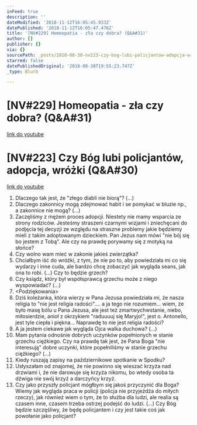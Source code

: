 ```yaml
---
inFeed: true
description: ''
dateModified: '2018-11-12T16:05:45.933Z'
datePublished: '2018-11-12T16:05:47.476Z'
title: '[NV#229] Homeopatia - zła czy dobra? (Q&A#31)'
author: []
publisher: {}
via: {}
sourcePath: _posts/2018-08-30-nv223-czy-bog-lubi-policjantow-adopcja-wrozki-qanda30.md
starred: false
datePublishedOriginal: '2018-08-30T19:55:23.747Z'
_type: Blurb

---
```

# \[NV\#229\] Homeopatia - zła czy dobra? (Q&A\#31)
[link do youtube][0]

# \[NV\#223\] Czy Bóg lubi policjantów, adopcja, wróżki (Q&A\#30)
[link do youtube][1]

1. Dlaczego tak jest, że "złego diabli nie biorą"? (...)
2. Dlaczego zakonnicy mogą zdejmować habit i se pomykać w bluzie np., a zakonnice nie mogą? (...)
3. Zaczęliśmy z mężem proces adopcji. Niestety nie mamy wsparcia ze strony rodziców. Jesteśmy straszeni czarnymi wizjami i zniechęcani do podjęcia tej decyzji ze względu na straszne problemy jakie będziemy mieli z takim adoptowanym dzieckiem. Pan Jezus nam mówi "nie bój się bo jestem z Tobą". Ale czy na prawdę porywamy się z motyką na słońce?
4. Czy wolno wam mieć w zakonie jakieś zwierzątka?
5. Chciałbym iść do wróżki, z tym, że nie po to, aby powiedziała mi co się wydarzy i inne cuda, ale bardzo chcę zobaczyć jak wygląda seans, jak ona to robi. (...) Czy to będzie grzech?
6. Czy ksiądz, który był współsprawcą grzechu może z niego wyspowiadać? (...)
7. <Podziękowania\>
8. Dziś koleżanka, która wierzy w Pana Jezusa powiedziała mi, że nasza religia to "nie jest religia radości".... a ja tego nie rozumiem... wiem, że było masę bólu u Pana Jezusa, ale jest też zmartwychwstanie, niebo, miłosierdzie, anioł z okrzykiem "raduuuuj się Maryjo!", jest o. Antonello, jest tyle ciepła i piękna... Naprawdę to nie jest religia radości?
9. A ja jestem ciekawe jak wygląda Ojca walka duchowa? (...)
10. Mam pytania odnośnie dobrych uczynków popełnionych w stanie grzechu ciężkiego. Czy na prawdę tak jest, że Pana Boga "nie interesują" dobre uczynki, które popełniliśmy w stanie grzechu ciężkiego? (...)
11. Kiedy ruszają zapisy na październikowe spotkanie w Spodku?
12. Usłyszałam od znajomej, że nie powinno się wieszać krzyża nad drzwiami i, że nie darowuje się krzyża nikomu, bo wtedy osoba ta dźwiga nie swój krzyż a darczyńcy krzyż.
13. Czy jako przyszły policjant mógłbym się jakoś przyczynić dla Boga? Wiemy jak wygląda praca w policji (policja nie przyjeżdża do miłych rzeczy), jak również wiem o tym, że to służba dla ludzi, ale realia są czasem inne, czasem trzeba ostrzej podejść do ludzi. (...) Czy Bóg będzie szczęśliwy, że będę policjantem i czy jest takie coś jak powołanie jako policjant?

[0]: https://www.youtube.com/watch?v=e2E3MSX0b9U
[1]: https://www.youtube.com/watch?v=h0Y--noB5zA&t=33s
